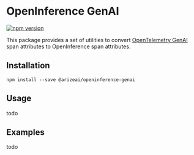# OpenInference GenAI

[![npm version](https://badge.fury.io/js/@arizeai%2Fopeninference-genai.svg)](https://badge.fury.io/js/@arizeai%2Fopeninference-genai)

This package provides a set of utilities to convert [OpenTelemetry GenAI](https://github.com/open-telemetry/opentelemetry-js-contrib/tree/main/packages/instrumentation/opentelemetry-instrumentation-genai) span attributes to OpenInference span attributes.

## Installation

```shell
npm install --save @arizeai/openinference-genai
```


## Usage

todo

## Examples

todo